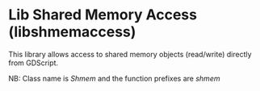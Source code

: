 # Lib Shared Memory Access (libshmemaccess)
This library allows access to shared memory objects (read/write) directly from GDScript.

NB: Class name is *Shmem* and the function prefixes are *shmem*
